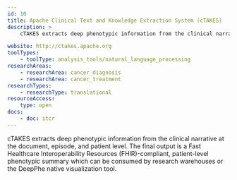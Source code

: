 ```yaml
---
id: 10
title: Apache Clinical Text and Knowledge Extraction System (cTAKES)
description: >
    cTAKES extracts deep phenotypic information from the clinical narrative at the document, episode, and patient level.

website: http://ctakes.apache.org
toolTypes:
    - toolType: analysis_tools/natural_language_processing
researchAreas:
    - researchArea: cancer_diagnosis
    - researchArea: cancer_treatment
researchTypes:
    - researchType: translational
resourceAccess:
    type: open
docs:
    - doc: itcr       
---
```

cTAKES extracts deep phenotypic information from the clinical narrative at the document, episode, and patient level. The final output is a Fast Healthcare Interoperability Resources (FHIR)-compliant, patient-level phenotypic summary which can be consumed by research warehouses or the DeepPhe native visualization tool.